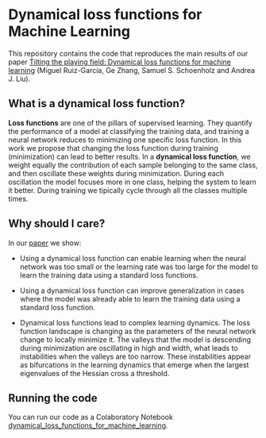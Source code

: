 # Dynamical loss functions for Machine Learning

This repository contains the code that reproduces the main results of our paper [Tilting the playing field: Dynamical loss functions for machine learning](https://arxiv.org/abs/2102.03793) (Miguel Ruiz-Garcia, Ge Zhang, Samuel S. Schoenholz and Andrea J. Liu).


## What is a dynamical loss function?

**Loss functions** are one of the pillars of supervised learning. They quantify the performance of a model at classifying the training data, and training a neural network reduces to minimizing one specific loss function. In this work we propose that changing the loss function during training (minimization) can lead to better results. In a **dynamical loss function**, we weight equally the contribution of each sample belonging to the same class, and then oscillate these weights during minimization. During each oscillation the model focuses more in one class, helping the system to learn it better. During training we tipically cycle through all the classes multiple times.


## Why should I care?

In our [paper](https://arxiv.org/abs/2102.03793) we show:

* Using a dynamical loss function can enable learning when the neural network was too small or the learning rate was too large for the model to learn the training data using a standard loss functions. 

* Using a dynamical loss function can improve generalization in cases where the model was already able to learn the training data using a standard loss function.

* Dynamical loss functions lead to complex learning dynamics. The loss function landscape is changing as the parameters of the neural network change to locally minimize it. The valleys that the model is descending during minimization are oscillating in high and width, what leads to instabilities when the valleys are too narrow. These instabilities appear as bifurcations in the learning dynamics that emerge when the largest eigenvalues of the Hessian cross a threshold.


## Running the code

You can run our code as a Colaboratory Notebook [dynamical_loss_functions_for_machine_learning](https://github.com/miguel-rg/dynamical-loss-functions/blob/main/dynamical_loss_functions_for_machine_learning_github.ipynb).

